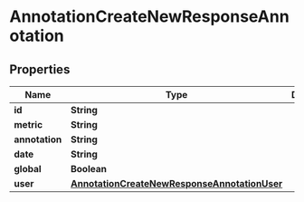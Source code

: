 

# AnnotationCreateNewResponseAnnotation


## Properties

| Name | Type | Description | Notes |
|------------ | ------------- | ------------- | -------------|
|**id** | **String** |  |  [optional] |
|**metric** | **String** |  |  [optional] |
|**annotation** | **String** |  |  [optional] |
|**date** | **String** |  |  [optional] |
|**global** | **Boolean** |  |  [optional] |
|**user** | [**AnnotationCreateNewResponseAnnotationUser**](AnnotationCreateNewResponseAnnotationUser.md) |  |  [optional] |



